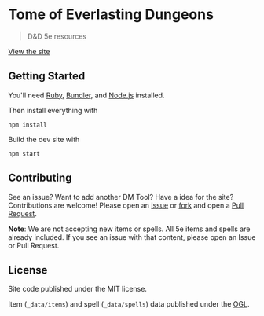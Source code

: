 # Tome of Everlasting Dungeons

> D&D 5e resources

[View the site](https://everlastingdungeons.com/)

## Getting Started

You'll need [Ruby](https://www.ruby-lang.org/en/), [Bundler](https://bundler.io/),
and [Node.js](https://nodejs.org/en/) installed.

Then install everything with

    npm install

Build the dev site with

    npm start

## Contributing

See an issue? Want to add another DM Tool? Have a idea for the site? Contributions
are welcome! Please open an [issue](https://github.com/mloberg/tome-of-everlasting-dungeons/issues)
or [fork](https://github.com/mloberg/tome-of-everlasting-dungeons/fork) and open
a [Pull Request](https://github.com/mloberg/tome-of-everlasting-dungeons/pulls).

__Note__: We are not accepting new items or spells. All 5e items and spells are
already included. If you see an issue with that content, please open an Issue or
Pull Request.

## License

Site code published under the MIT license.

Item (`_data/items`) and spell (`_data/spells`) data published under the
[OGL](OGL.md).
